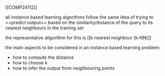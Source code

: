 [[COMP24112]]

all instance based learning algorithms follow the same idea of trying to ==predict output== based on the similarity/distance of the query to its nearest neighbours in the training set

the representative allgorithm for this is [[k nearest neighbour (k-NN)]]

the main aspects to be considered in an instance based learning problem:
- how to compute the distance
- how to choose k
- how to infer the output from neighbouring points